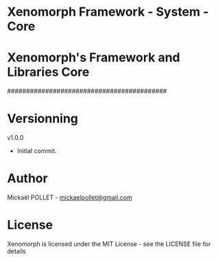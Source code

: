 # Xenomorph Framework - System - Core
# Xenomorph's Framework and Libraries Core
##########################################

# Versionning

v1.0.0
- Initial commit.

# Author
Mickaël POLLET - mickaelpollet@gmail.com

# License
Xenomorph is licensed under the MIT License - see the LICENSE file for details
